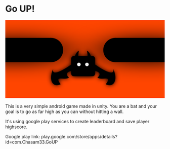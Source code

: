 # Go UP!

![alt text](https://github.com/wkmiecik/Go-UP/blob/main/Assets/Sprites/ShipIcons/promoGraphics.png?raw=true)


This is a very simple android game made in unity. You are a bat and your goal is to go as far high as you can without hitting a wall.

It's using google play services to create leaderboard and save player highscore.

Google play link: play.google.com/store/apps/details?id=com.Chasam33.GoUP
